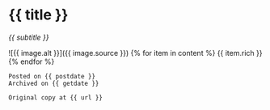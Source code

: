 # {{ title }}

_{{ subtitle }}_

![{{ image.alt }}]({{ image.source }})
{% for item in content %}
{{ item.rich }}
{% endfor %}
&nbsp;

```
Posted on {{ postdate }}
Archived on {{ getdate }}

Original copy at {{ url }}
```

